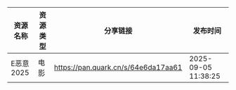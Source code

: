 | 资源名称    | 资源类型 | 分享链接                                | 发布时间                |
| ------- | ---- | ----------------------------------- | ------------------- |
| E恶意2025 | 电影   | https://pan.quark.cn/s/64e6da17aa61 | 2025-09-05 11:38:25 |

